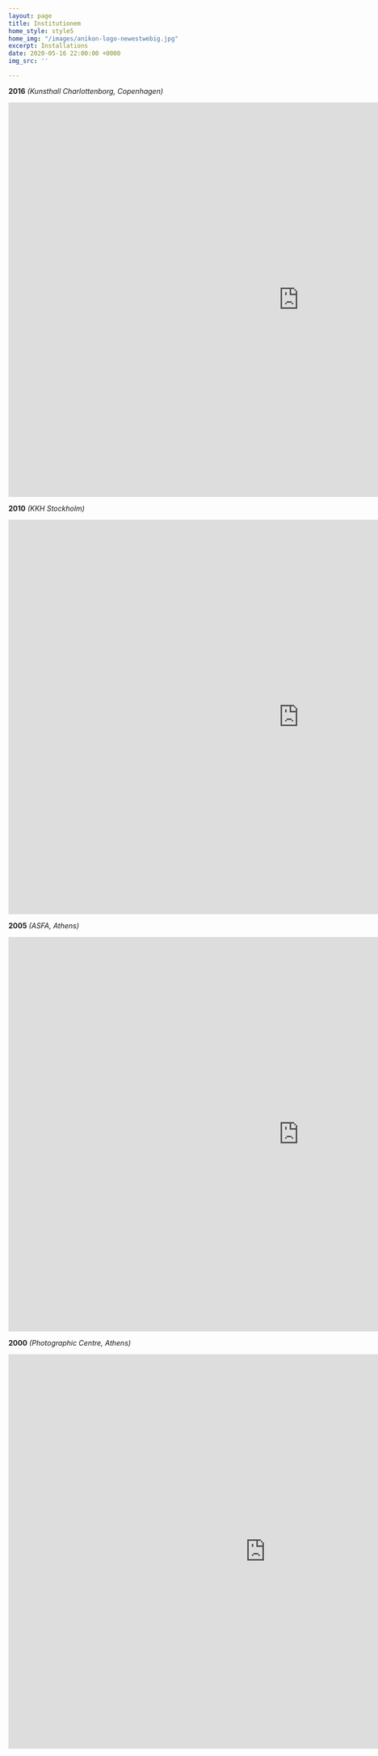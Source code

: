 ```yaml
---
layout: page
title: Institutionem
home_style: style5
home_img: "/images/anikon-logo-newestwebig.jpg"
excerpt: Installations
date: 2020-05-16 22:00:00 +0000
img_src: ''

---
```

**2016** _(Kunsthall Charlottenborg, Copenhagen)_

<iframe src="https://player.vimeo.com/video/158936852" width="1150" height="780" frameborder="0" allow="autoplay; fullscreen" allowfullscreen></iframe>

**2010** _(KKH Stockholm)_

<iframe title="vimeo-player" src="https://player.vimeo.com/video/6283785" width="1150" height="780" frameborder="0" allowfullscreen></iframe>

**2005** _(ASFA, Athens)_

<iframe src="https://player.vimeo.com/video/3759031" width="1150" height="780" frameborder="0" allow="autoplay; fullscreen" allowfullscreen></iframe>

**2000** _(Photographic Centre, Athens)_

<iframe src="https://player.vimeo.com/video/3769640" width="1017" height="780" frameborder="0" allow="autoplay; fullscreen" allowfullscreen></iframe>